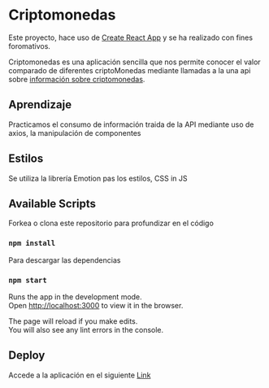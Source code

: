 
# Criptomonedas


Este proyecto, hace uso de [Create React App](https://github.com/facebook/create-react-app) y se ha realizado con fines foromativos.  

Criptomonedas  es una aplicación sencilla que nos permite conocer el valor comparado de diferentes criptoMonedas mediante llamadas a la una api sobre [información sobre criptomonedas](https://min-api.cryptocompare.com/).

## Aprendizaje

Practicamos el consumo de información traida de la API mediante uso de axios, la manipulación de componentes

## Estilos

Se utiliza la librería Emotion pas los estilos, CSS in JS

## Available Scripts

Forkea o clona este repositorio para profundizar en el código

### `npm install`
Para descargar las dependencias

### `npm start`

Runs the app in the development mode.\
Open [http://localhost:3000](http://localhost:3000) to view it in the browser.

The page will reload if you make edits.\
You will also see any lint errors in the console.


## Deploy

Accede a la aplicación en el siguiente [Link](https://criptocambio.netlify.app)
